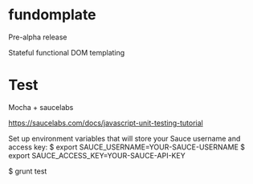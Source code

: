 fundomplate
===========

Pre-alpha release

Stateful functional DOM templating

Test
====

Mocha + saucelabs

https://saucelabs.com/docs/javascript-unit-testing-tutorial

Set up environment variables that will store your Sauce username and access key:
$ export SAUCE_USERNAME=YOUR-SAUCE-USERNAME
$ export SAUCE_ACCESS_KEY=YOUR-SAUCE-API-KEY

$ grunt test
